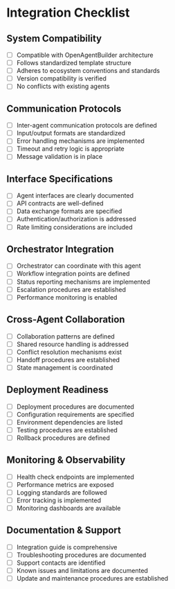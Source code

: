 # Integration Checklist

## System Compatibility
- [ ] Compatible with OpenAgentBuilder architecture
- [ ] Follows standardized template structure
- [ ] Adheres to ecosystem conventions and standards
- [ ] Version compatibility is verified
- [ ] No conflicts with existing agents

## Communication Protocols
- [ ] Inter-agent communication protocols are defined
- [ ] Input/output formats are standardized
- [ ] Error handling mechanisms are implemented
- [ ] Timeout and retry logic is appropriate
- [ ] Message validation is in place

## Interface Specifications
- [ ] Agent interfaces are clearly documented
- [ ] API contracts are well-defined
- [ ] Data exchange formats are specified
- [ ] Authentication/authorization is addressed
- [ ] Rate limiting considerations are included

## Orchestrator Integration
- [ ] Orchestrator can coordinate with this agent
- [ ] Workflow integration points are defined
- [ ] Status reporting mechanisms are implemented
- [ ] Escalation procedures are established
- [ ] Performance monitoring is enabled

## Cross-Agent Collaboration
- [ ] Collaboration patterns are defined
- [ ] Shared resource handling is addressed
- [ ] Conflict resolution mechanisms exist
- [ ] Handoff procedures are established
- [ ] State management is coordinated

## Deployment Readiness
- [ ] Deployment procedures are documented
- [ ] Configuration requirements are specified
- [ ] Environment dependencies are listed
- [ ] Testing procedures are established
- [ ] Rollback procedures are defined

## Monitoring & Observability
- [ ] Health check endpoints are implemented
- [ ] Performance metrics are exposed
- [ ] Logging standards are followed
- [ ] Error tracking is implemented
- [ ] Monitoring dashboards are available

## Documentation & Support
- [ ] Integration guide is comprehensive
- [ ] Troubleshooting procedures are documented
- [ ] Support contacts are identified
- [ ] Known issues and limitations are documented
- [ ] Update and maintenance procedures are established
